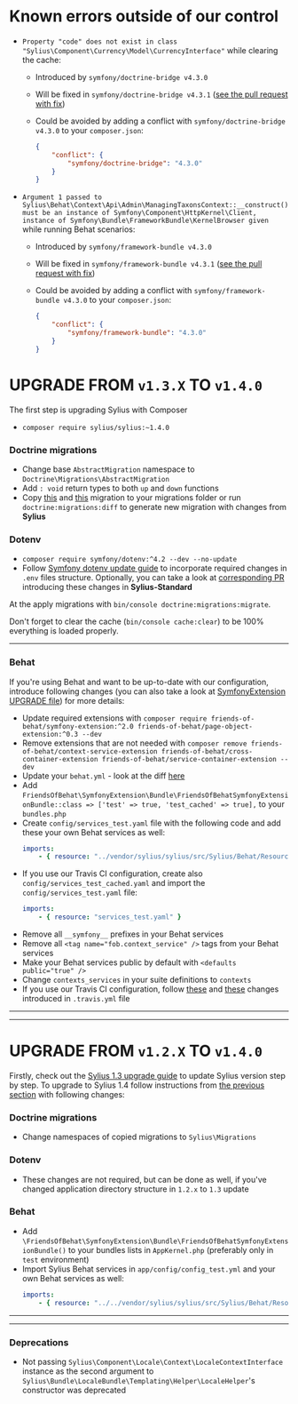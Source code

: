 # Known errors outside of our control

* `Property "code" does not exist in class "Sylius\Component\Currency\Model\CurrencyInterface"` while clearing the cache:

  * Introduced by `symfony/doctrine-bridge v4.3.0`
  * Will be fixed in `symfony/doctrine-bridge v4.3.1` ([see the pull request with fix](https://github.com/symfony/symfony/pull/31749))
  * Could be avoided by adding a conflict with `symfony/doctrine-bridge v4.3.0` to your `composer.json`:
  
    ```json
    {
        "conflict": {
            "symfony/doctrine-bridge": "4.3.0"
        }
    }
    ```
  
* `Argument 1 passed to Sylius\Behat\Context\Api\Admin\ManagingTaxonsContext::__construct() must be an instance of Symfony\Component\HttpKernel\Client, instance of Symfony\Bundle\FrameworkBundle\KernelBrowser given` while running Behat scenarios:

  * Introduced by `symfony/framework-bundle v4.3.0`
  * Will be fixed in `symfony/framework-bundle v4.3.1` ([see the pull request with fix](https://github.com/symfony/symfony/pull/31881))
  * Could be avoided by adding a conflict with `symfony/framework-bundle v4.3.0` to your `composer.json`:
  
    ```json
    {
        "conflict": {
            "symfony/framework-bundle": "4.3.0"
        }
    }
    ```

# UPGRADE FROM `v1.3.X` TO `v1.4.0`

The first step is upgrading Sylius with Composer

- `composer require sylius/sylius:~1.4.0`

### Doctrine migrations

* Change base `AbstractMigration` namespace to `Doctrine\Migrations\AbstractMigration`
* Add `: void` return types to both `up` and `down` functions
* Copy [this](https://github.com/Sylius/Sylius-Standard/blob/1.4/src/Migrations/Version20190109095211.php) and [this](https://github.com/Sylius/Sylius-Standard/blob/1.4/src/Migrations/Version20190109160409.php) migration to your migrations folder or run `doctrine:migrations:diff` to generate new migration with changes from **Sylius**

### Dotenv

* `composer require symfony/dotenv:^4.2 --dev --no-update`
* Follow [Symfony dotenv update guide](https://symfony.com/doc/current/configuration/dot-env-changes.html) to incorporate required changes in `.env` files structure. Optionally, you can take a look at [corresponding PR](https://github.com/Sylius/Sylius-Standard/pull/323) introducing these changes in **Sylius-Standard**

At the apply migrations with `bin/console doctrine:migrations:migrate`.

Don't forget to clear the cache (`bin/console cache:clear`) to be 100% everything is loaded properly.

---

### Behat

If you're using Behat and want to be up-to-date with our configuration, introduce following changes (you can also take a look at [SymfonyExtension UPGRADE file](https://github.com/FriendsOfBehat/SymfonyExtension/blob/master/UPGRADE-2.0.md))
for more details:

* Update required extensions with `composer require friends-of-behat/symfony-extension:^2.0 friends-of-behat/page-object-extension:^0.3 --dev`
* Remove extensions that are not needed with `composer remove friends-of-behat/context-service-extension friends-of-behat/cross-container-extension friends-of-behat/service-container-extension --dev`
* Update your `behat.yml` - look at the diff [here](https://github.com/Sylius/Sylius-Standard/pull/322/files#diff-7bde54db60a6e933518d8b61b929edce)
* Add `FriendsOfBehat\SymfonyExtension\Bundle\FriendsOfBehatSymfonyExtensionBundle::class => ['test' => true, 'test_cached' => true],` to your `bundles.php`
* Create `config/services_test.yaml` file with the following code and add these your own Behat services as well:
    ```yaml
    imports:
        - { resource: "../vendor/sylius/sylius/src/Sylius/Behat/Resources/config/services.xml" }
    ```
* If you use our Travis CI configuration, create also `config/services_test_cached.yaml` and import the `config/services_test.yaml` file:
    ```yaml
    imports:
        - { resource: "services_test.yaml" }
    ```
* Remove all `__symfony__` prefixes in your Behat services
* Remove all `<tag name="fob.context_service" />` tags from your Behat services
* Make your Behat services public by default with `<defaults public="true" />`
* Change `contexts_services` in your suite definitions to `contexts`
* If you use our Travis CI configuration, follow [these](https://github.com/Sylius/Sylius-Standard/pull/322/files#diff-354f30a63fb0907d4ad57269548329e3)
and [these](https://github.com/Sylius/Sylius-Standard/pull/323/files#diff-354f30a63fb0907d4ad57269548329e3) changes introduced in `.travis.yml` file

---
---

# UPGRADE FROM `v1.2.X` TO `v1.4.0`

Firstly, check out the [Sylius 1.3 upgrade guide](https://github.com/Sylius/Sylius/blob/master/UPGRADE-1.3.md) to update Sylius version step by step.
To upgrade to Sylius 1.4 follow instructions from [the previous section](https://github.com/Sylius/Sylius/blob/master/UPGRADE-1.4.md#upgrade-from-v13x-to-v140) with following changes:

### Doctrine migrations

* Change namespaces of copied migrations to `Sylius\Migrations`

### Dotenv

* These changes are not required, but can be done as well, if you've changed application directory structure in `1.2.x` to `1.3` update

### Behat

* Add `\FriendsOfBehat\SymfonyExtension\Bundle\FriendsOfBehatSymfonyExtensionBundle()` to your bundles lists in `AppKernel.php` (preferably only in `test` environment)
* Import Sylius Behat services in `app/config/config_test.yml` and your own Behat services as well:
    ```yaml
    imports:
        - { resource: "../../vendor/sylius/sylius/src/Sylius/Behat/Resources/config/services.xml" }
    ```

---
---

### Deprecations

- Not passing `Sylius\Component\Locale\Context\LocaleContextInterface` instance as the second argument to `Sylius\Bundle\LocaleBundle\Templating\Helper\LocaleHelper`'s constructor was deprecated
